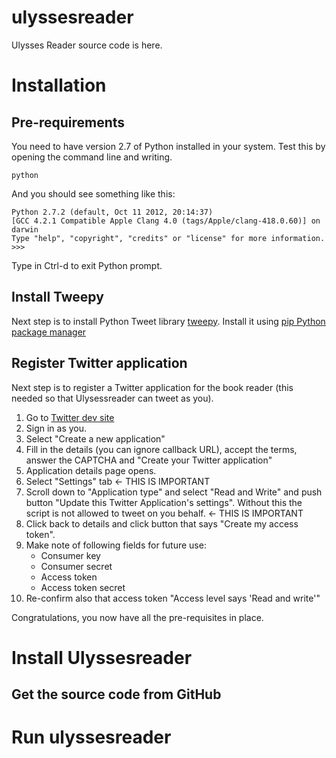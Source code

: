 # ulyssesreader

Ulysses Reader source code is here.

# Installation

## Pre-requirements

You need to have version 2.7 of Python installed in your system. Test this by opening the command line and writing.

	python

And you should see something like this:

	Python 2.7.2 (default, Oct 11 2012, 20:14:37) 
	[GCC 4.2.1 Compatible Apple Clang 4.0 (tags/Apple/clang-418.0.60)] on darwin
	Type "help", "copyright", "credits" or "license" for more information.
	>>> 

Type in Ctrl-d to exit Python prompt.

## Install Tweepy

Next step is to install Python Tweet library [tweepy](https://github.com/tweepy/tweepy). Install it using [pip Python package manager](https://pypi.python.org/pypi/pip)


## Register Twitter application

Next step is to register a Twitter application for the book reader (this needed so that Ulysessreader can tweet as you). 

1. Go to [Twitter dev site](https://dev.twitter.com/apps)
2. Sign in as you.
3. Select "Create a new application" 
4. Fill in the details (you can ignore callback URL), accept the terms, answer the CAPTCHA and "Create your Twitter application"
5. Application details page opens. 
6. Select "Settings" tab <- THIS IS IMPORTANT
7. Scroll down to "Application type" and select "Read and Write" and push button "Update this Twitter Application's settings". Without this the script is not allowed to tweet on you behalf. <- THIS IS IMPORTANT
8. Click back to details and click button that says "Create my access token". 
9. Make note of following fields for future use:
	* Consumer key
	* Consumer secret
	* Access token
	* Access token secret
10. Re-confirm also that access token "Access level says 'Read and write'"

Congratulations, you now have all the pre-requisites in place.

# Install Ulyssesreader

## Get the source code from GitHub



# Run ulyssesreader